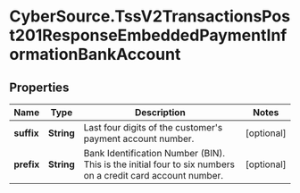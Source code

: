 # CyberSource.TssV2TransactionsPost201ResponseEmbeddedPaymentInformationBankAccount

## Properties
Name | Type | Description | Notes
------------ | ------------- | ------------- | -------------
**suffix** | **String** | Last four digits of the customer&#39;s payment account number.  | [optional] 
**prefix** | **String** | Bank Identification Number (BIN). This is the initial four to six numbers on a credit card account number.  | [optional] 


